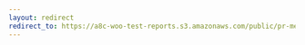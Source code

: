 ```yaml
---
layout: redirect
redirect_to: https://a8c-woo-test-reports.s3.amazonaws.com/public/pr-merge/40397/api/index.html
---
```

